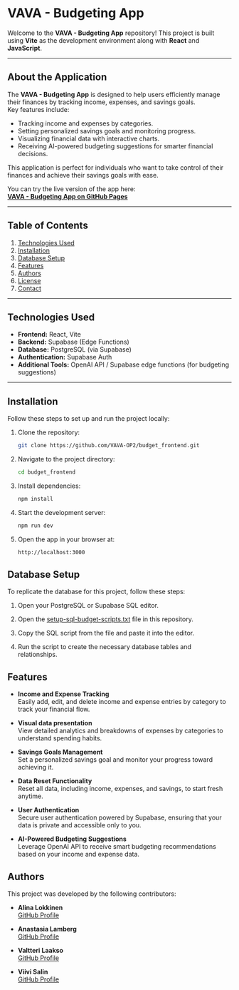 # VAVA - Budgeting App

Welcome to the **VAVA - Budgeting App** repository! This project is built using **Vite** as the development environment along with **React** and **JavaScript**.

---

## **About the Application**

The **VAVA - Budgeting App** is designed to help users efficiently manage their finances by tracking income, expenses, and savings goals.  
Key features include:
- Tracking income and expenses by categories.
- Setting personalized savings goals and monitoring progress.
- Visualizing financial data with interactive charts.
- Receiving AI-powered budgeting suggestions for smarter financial decisions.

This application is perfect for individuals who want to take control of their finances and achieve their savings goals with ease.

You can try the live version of the app here:  
[**VAVA - Budgeting App on GitHub Pages**](https://vaddee.github.io/budget_frontend/)

---

## **Table of Contents**

1. [Technologies Used](#technologies-used)
2. [Installation](#installation)
3. [Database Setup](#database-setup)
4. [Features](#features)
5. [Authors](#authors)
6. [License](#license)
7. [Contact](#contact)

---

## **Technologies Used**

- **Frontend:** React, Vite
- **Backend:** Supabase (Edge Functions)
- **Database:** PostgreSQL (via Supabase)
- **Authentication:** Supabase Auth
- **Additional Tools:** OpenAI API / Supabase edge functions (for budgeting suggestions)

---

## **Installation**

Follow these steps to set up and run the project locally:

1. Clone the repository:
   ```bash
   git clone https://github.com/VAVA-OP2/budget_frontend.git
2. Navigate to the project directory:
   ```bash
   cd budget_frontend
3. Install dependencies:
   ```bash
   npm install
4. Start the development server:
   ```bash
   npm run dev
5. Open the app in your browser at:
   ```bash
   http://localhost:3000

## **Database Setup**

To replicate the database for this project, follow these steps:

1. Open your PostgreSQL or Supabase SQL editor.

2. Open the [setup-sql-budget-scripts.txt](https://github.com/VAVA-OP2/budget_frontend/blob/main/vite-project/setup-sql-budget-scripts.txt) file in this repository.

3. Copy the SQL script from the file and paste it into the editor.

4. Run the script to create the necessary database tables and relationships.



## Features

- **Income and Expense Tracking**  
  Easily add, edit, and delete income and expense entries by category to track your financial flow.
  
- **Visual data presentation**  
  View detailed analytics and breakdowns of expenses by categories to understand spending habits.

- **Savings Goals Management**  
  Set a personalized savings goal and monitor your progress toward achieving it.

- **Data Reset Functionality**  
  Reset all data, including income, expenses, and savings, to start fresh anytime.

- **User Authentication**  
  Secure user authentication powered by Supabase, ensuring that your data is private and accessible only to you.

- **AI-Powered Budgeting Suggestions**  
  Leverage OpenAI API to receive smart budgeting recommendations based on your income and expense data.

## **Authors**

This project was developed by the following contributors:

- **Alina Lokkinen**  
  [GitHub Profile](https://github.com/AlinaLokkinen)

- **Anastasia Lamberg**  
  [GitHub Profile](https://github.com/anastasialamberg)

- **Valtteri Laakso**  
  [GitHub Profile](https://github.com/vaddee)

- **Viivi Salin**  
  [GitHub Profile](https://github.com/viivisalin)






   


